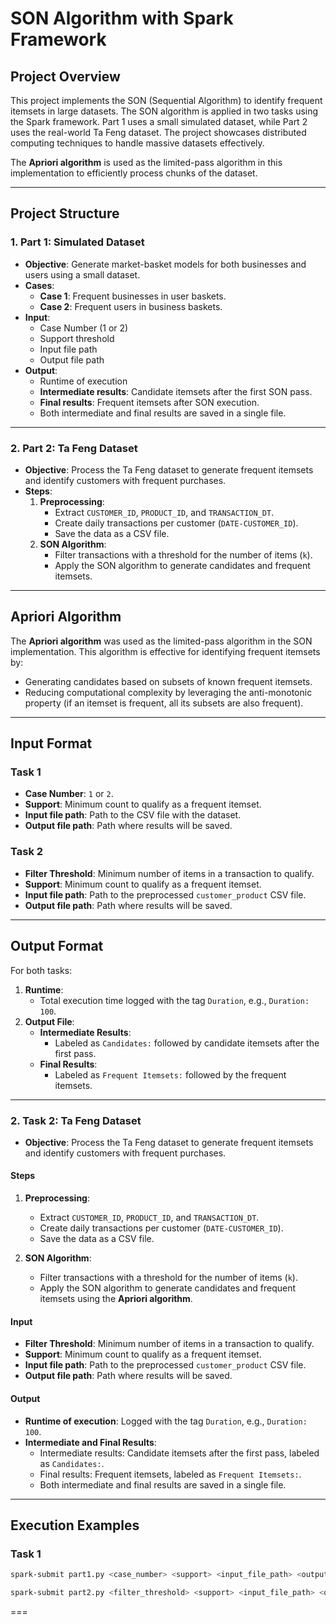 # **SON Algorithm with Spark Framework**

## **Project Overview**
This project implements the SON (Sequential Algorithm) to identify frequent itemsets in large datasets. The SON algorithm is applied in two tasks using the Spark framework. Part 1 uses a small simulated dataset, while Part 2 uses the real-world Ta Feng dataset. The project showcases distributed computing techniques to handle massive datasets effectively. 

The **Apriori algorithm** is used as the limited-pass algorithm in this implementation to efficiently process chunks of the dataset.

---

## **Project Structure**

### 1. **Part 1: Simulated Dataset**
- **Objective**: Generate market-basket models for both businesses and users using a small dataset.
- **Cases**:
  - **Case 1**: Frequent businesses in user baskets.
  - **Case 2**: Frequent users in business baskets.
- **Input**:
  - Case Number (1 or 2)
  - Support threshold
  - Input file path
  - Output file path
- **Output**:
  - Runtime of execution
  - **Intermediate results**: Candidate itemsets after the first SON pass.
  - **Final results**: Frequent itemsets after SON execution.
  - Both intermediate and final results are saved in a single file.

---

### 2. **Part 2: Ta Feng Dataset**
- **Objective**: Process the Ta Feng dataset to generate frequent itemsets and identify customers with frequent purchases.
- **Steps**:
  1. **Preprocessing**:
     - Extract `CUSTOMER_ID`, `PRODUCT_ID`, and `TRANSACTION_DT`.
     - Create daily transactions per customer (`DATE-CUSTOMER_ID`).
     - Save the data as a CSV file.
  2. **SON Algorithm**:
     - Filter transactions with a threshold for the number of items (`k`).
     - Apply the SON algorithm to generate candidates and frequent itemsets.

---

## **Apriori Algorithm**
The **Apriori algorithm** was used as the limited-pass algorithm in the SON implementation. This algorithm is effective for identifying frequent itemsets by:
- Generating candidates based on subsets of known frequent itemsets.
- Reducing computational complexity by leveraging the anti-monotonic property (if an itemset is frequent, all its subsets are also frequent).

---

## **Input Format**

### Task 1
- **Case Number**: `1` or `2`.
- **Support**: Minimum count to qualify as a frequent itemset.
- **Input file path**: Path to the CSV file with the dataset.
- **Output file path**: Path where results will be saved.

### Task 2
- **Filter Threshold**: Minimum number of items in a transaction to qualify.
- **Support**: Minimum count to qualify as a frequent itemset.
- **Input file path**: Path to the preprocessed `customer_product` CSV file.
- **Output file path**: Path where results will be saved.

---

## **Output Format**

For both tasks:
1. **Runtime**:
   - Total execution time logged with the tag `Duration`, e.g., `Duration: 100`.
2. **Output File**:
   - **Intermediate Results**:
     - Labeled as `Candidates:` followed by candidate itemsets after the first pass.
   - **Final Results**:
     - Labeled as `Frequent Itemsets:` followed by the frequent itemsets.

---

### 2. **Task 2: Ta Feng Dataset**
- **Objective**: Process the Ta Feng dataset to generate frequent itemsets and identify customers with frequent purchases.

#### **Steps**
1. **Preprocessing**:
   - Extract `CUSTOMER_ID`, `PRODUCT_ID`, and `TRANSACTION_DT`.
   - Create daily transactions per customer (`DATE-CUSTOMER_ID`).
   - Save the data as a CSV file.
   
2. **SON Algorithm**:
   - Filter transactions with a threshold for the number of items (`k`).
   - Apply the SON algorithm to generate candidates and frequent itemsets using the **Apriori algorithm**.

#### **Input**
- **Filter Threshold**: Minimum number of items in a transaction to qualify.
- **Support**: Minimum count to qualify as a frequent itemset.
- **Input file path**: Path to the preprocessed `customer_product` CSV file.
- **Output file path**: Path where results will be saved.

#### **Output**
- **Runtime of execution**: Logged with the tag `Duration`, e.g., `Duration: 100`.
- **Intermediate and Final Results**:
  - Intermediate results: Candidate itemsets after the first pass, labeled as `Candidates:`.
  - Final results: Frequent itemsets, labeled as `Frequent Itemsets:`.
  - Both intermediate and final results are saved in a single file.

---

## **Execution Examples**

### Task 1
```bash
spark-submit part1.py <case_number> <support> <input_file_path> <output_file_path>

spark-submit part2.py <filter_threshold> <support> <input_file_path> <output_file_path>
```
===

